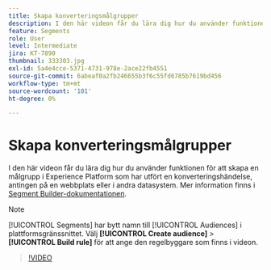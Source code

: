 ```yaml
---
title: Skapa konverteringsmålgrupper
description: I den här videon får du lära dig hur du använder funktionen för att skapa en målgrupp i Experience Platform som har utfört en konverteringshändelse, antingen på en webbplats eller i andra datasystem.
feature: Segments
role: User
level: Intermediate
jira: KT-7890
thumbnail: 333303.jpg
exl-id: 5a4e4cce-5371-4731-978e-2ace22fb4551
source-git-commit: 6abeaf0a2fb246655b3f6c55fd6785b7619bd456
workflow-type: tm+mt
source-wordcount: '101'
ht-degree: 0%

---
```


# Skapa konverteringsmålgrupper

I den här videon får du lära dig hur du använder funktionen för att skapa en målgrupp i Experience Platform som har utfört en konverteringshändelse, antingen på en webbplats eller i andra datasystem. Mer information finns i [Segment Builder-dokumentationen](https://experienceleague.adobe.com/docs/experience-platform/segmentation/ui/segment-builder.html).

>[!NOTE]
>
> [!UICONTROL Segments] har bytt namn till [!UICONTROL Audiences] i plattformsgränssnittet. Välj **[!UICONTROL Create audience]** > **[!UICONTROL Build rule]** för att ange den regelbyggare som finns i videon.

>[!VIDEO](https://video.tv.adobe.com/v/333303/?learn=on&enablevpops)

